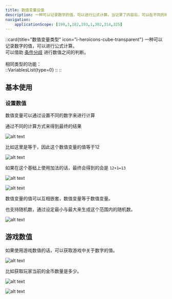 ```yaml
---
title: 数值变量设值
description: 一种可以记录数字的值，可以进行公式计算。当记录了内容后，可以在不同的地方进行调用。
navigation:
    applicationScope: [199,3,182,193,1,302,314,325]
---
```


::card{title="数值变量类型" icon="i-heroicons-cube-transparent"}
一种可以记录数字的值，可以进行公式计算。<br>
可以借助 [条件分歧](../logic/conditionalbranch) 进行数值之间的判断。<br><br>
相同类型的功能：<br>
  ::VariablesList{type=0}
  ::
::

## 基本使用

### 设置数值

数值变量可以通过设置不同的数字来进行计算

通过不同的计算方式来得到最终的结果

![alt text](https://cdn.gcw.wiki/gcw/image/zh_hans/commands/gameprogress/numbervariables/image.png)

比如这里是等于，因此这个数值变量的值等于12

![alt text](https://cdn.gcw.wiki/gcw/image/zh_hans/commands/gameprogress/numbervariables/image-1.png)

如果在这个基础上使用加法的话，最终会得到的会是 `12+1=13`

![alt text](https://cdn.gcw.wiki/gcw/image/zh_hans/commands/gameprogress/numbervariables/image-2.png)

![alt text](https://cdn.gcw.wiki/gcw/image/zh_hans/commands/gameprogress/numbervariables/image-3.png)

数值变量的值可以互相嵌套，数值变量等于数值变量。

也支持随机数，通过设定最小与最大来生成这个范围内的随机数。

![alt text](https://cdn.gcw.wiki/gcw/image/zh_hans/commands/gameprogress/numbervariables/image-4.png)

## 游戏数值

如果使用游戏数值的话，可以获取游戏中关于数字的值。

![alt text](https://cdn.gcw.wiki/gcw/image/zh_hans/commands/gameprogress/numbervariables/image-5.png)

比如获取玩家当前的金币数量是多少。

![alt text](https://cdn.gcw.wiki/gcw/image/zh_hans/commands/gameprogress/numbervariables/image-6.png)

![alt text](https://cdn.gcw.wiki/gcw/image/zh_hans/commands/gameprogress/numbervariables/image-7.png)

